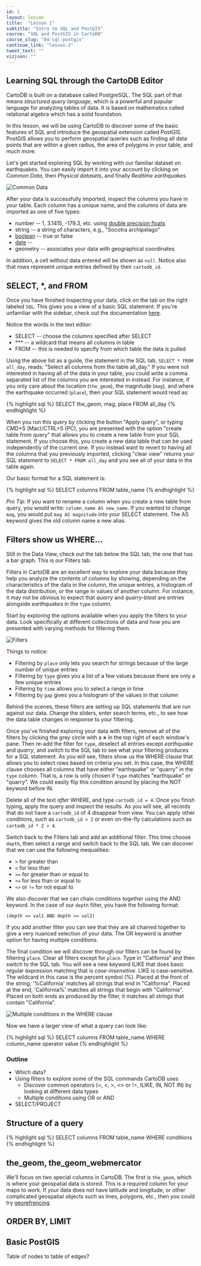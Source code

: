 ```yaml
---
id: 1
layout: lesson
title:  "Lesson 1"
subtitle: "Intro to SQL and PostGIS"
course: "SQL and PostGIS in CartoDB"
course_slug: "04-sql-postgis"
continue_link: "lesson-2"
tweet_text: ""
vizjson: ""
---
```


## Learning SQL through the CartoDB Editor

CartoDB is built on a database called PostgreSQL. The SQL part of that means _structured query language_, which is a powerful and popular language for analyzing tables of data. It is based on mathematics called relational algebra which has a solid foundation. 

In this lesson, we will be using CartoDB to discover some of the basic features of SQL and introduce the geospatial extension called PostGIS. PostGIS allows you to perform geospatial queries such as finding all data points that are within a given radius, the area of polygons in your table, and much more.

Let's get started exploring SQL by working with our familiar dataset on earthquakes. You can easily import it into your account by clicking on *Common Data*, then *Physical datasets*, and finally *Realtime earthquakes*.

![Common Data]({{site.baseurl}}/img/course4/lesson1/commondata.png)

After your data is successfully imported, inspect the columns you have in your table. Each column has a unique name, and the columns of data are imported as one of five types: 

+ number -- 1, 3.1415, -179.3, etc. using [double precision floats](http://www.postgresql.org/docs/9.1/static/datatype-numeric.html)
+ string -- a string of characters, e.g., "Socotra archipelago"
+ [boolean](http://en.wikipedia.org/wiki/Boolean_data_type) -- true or false
+ [date](http://www.postgresql.org/docs/8.2/static/functions-formatting.html) -- 
+ geometry -- associates your data with geographical coordinates

In addition, a cell without data entered will be shown as `null`. Notice also that rows represent unique entries defined by their `cartodb_id`.

## SELECT, *, and FROM

Once you have finished inspecting your data, click on the tab on the right labeled `SQL`. This gives you a view of a basic SQL statement. If you're unfamiliar with the sidebar, check out the documentation [here](http://docs.cartodb.com/cartodb-editor.html#cartodb-sidebar).

Notice the words in the text editor:

+ SELECT -- choose the columns specified after SELECT
+ *** -- a wildcard that means all columns in table
+ FROM -- this is needed to specify from which table the data is pulled

Using the above list as a guide, the statement in the SQL tab, `SELECT * FROM all_day`, reads: "Select all columns from the table all_day." If you were not interested in having all of the data in your table, you could write a comma separated list of the columns you are interested in instead. For instance, if you only care about the location (`the_geom`), the magnitude (`mag`), and where the earthquake occurred (`place`), then your SQL statement would read as:

{% highlight sql %}
SELECT the_geom, mag, place
FROM all_day
{% endhighlight %}

When you run this query by clicking the button "Apply query", or typing CMD+S (Mac)/CTRL+S (PC), you are presented with the option "create table from query" that allows you to create a new table from your SQL statement. If you choose this, you create a new data table that can be used independently of the current one. If you instead want to revert to having all the columns that you previously imported, clicking "clear view" returns your SQL statement to `SELECT * FROM all_day` and you see all of your data in the table again.

Our basic format for a SQL statement is:

{% highlight sql %}
SELECT columns
FROM table_name
{% endhighlight %}

_Pro Tip:_ If you want to rename a column when you create a new table from query, you would write: `column_name AS new_name`. If you wanted to change `mag`, you would put `mag AS magnitude` into your SELECT statement. The AS keyword gives the old column name a new alias.

## Filters show us WHERE...

Still in the Data View, check out the tab below the SQL tab, the one that has a bar graph. This is our Filters tab.

Filters in CartoDB are an excellent way to explore your data because they help you analyze the contents of columns by showing, depending on the characteristics of the data in the column, the unique entries, a histogram of the data distribution, or the range in values of another column. For instance, it may not be obvious to expect that _quarry_ and _quarry-blast_ are entries alongside _earthquakes_ in the `type` column.

Start by exploring the options available when you apply the filters to your data. Look specifically at different collections of data and how you are presented with varying methods for filtering them.

![Filters]({{site.baseurl}}/img/course4/lesson1/filters.png)

Things to notice:

+ Filtering by `place` only lets you search for strings because of the large number of unique entries
+ Filtering by `type` gives you a list of a few values because there are only a few unique entries
+ Filtering by `time` allows you to select a range in time
+ Filtering by `gap` gives you a histogram of the values in that column

Behind the scenes, these filters are setting up SQL statements that are run against our data. Change the sliders, enter search terms, etc., to see how the data table changes in response to your filtering.

Once you've finished exploring your data with filters, remove all of the filters by clicking the grey circle with a **&times;** in the top right of each window's pane. Then re-add the filter for `type`, deselect all entries except _earthquake_ and _quarry_, and switch to the SQL tab to see what your filtering produces for a SQL statement. As you will see, filters show us the WHERE clause that allows you to select rows based on criteria you set. In this case, the WHERE clause chooses all columns that have either "earthquake" or "quarry" in the `type` column. That is, a row is only chosen if `type` matches "earthquake" or "quarry". We could easily flip this condition around by placing the NOT keyword before IN.

Delete all of the text _after_ WHERE, and type `cartodb_id = 4`. Once you finish typing, apply the query and inspect the results. As you will see, all records that do not have a `cartodb_id` of 4 disappear from view. You can apply other conditions, such as `cartodb_id > 2` or even on-the-fly calculations such as `cartodb_id * 2 > 4`.

Switch back to the Filters tab and add an additional filter. This time choose `depth`, then select a range and switch back to the SQL tab. We can discover that we can use the following inequalities:  

+ `>` for greater than
+ `<` for less than
+ `>=` for greater than or equal to
+ `<=` for less than or equal to
+ `<>` or `!=` for not equal to

We also discover that we can chain conditions together using the AND keyword. In the case of our `depth` filter, you have the following format: 

    (depth <= val1 AND depth >= val2)
    
If you add another filter you can see that they are all chained together to give a very nuanced selection of your data. The OR keyword is another option for having multiple conditions.

The final condition we will discover through our filters can be found by filtering `place`. Clear all filters except for `place`. Type in "California" and then switch to the SQL tab. You will see a new keyword ILIKE that does basic regular expression matching that is _case-insensitive_. LIKE is case-sensitive. The wildcard in this case is the percent symbol (%). Placed at the front of the string, '%California' matches all strings that end in "California". Placed at the end, 'California%' matches all strings that begin with "California". Placed on both ends as produced by the filter, it matches all strings that contain "California".

![Multiple conditions in the WHERE clause]({{site.baseurl}}/img/course4/lesson1/filters-sql.png)

Now we have a larger view of what a query can look like:

{% highlight sql %}
SELECT columns
FROM table_name
WHERE column_name operator value
{% endhighlight %}

### Outline

- Which data?
- Using filters to explore some of the SQL commands CartoDB uses
    - Discover common operators (=, <, >, <> or !=, ILIKE, IN, NOT IN) by looking at different data types
    - Multiple conditions using OR or AND
- SELECT/PROJECT 

## Structure of a query

{% highlight sql %}
SELECT columns
FROM table_name
WHERE conditions
{% endhighlight %}

## the_geom, the_geom_webmercator

We'll focus on two special columns in CartoDB. The first is `the_geom`, which is where your geospatial data is stored. This is a required column for your maps to work. If your data does not have latitude and longitude, or other complicated geospatial objects such as lines, polygons, etc., then you could try [georefrencing](http://docs.cartodb.com/tutorials/how_to_georeference.html). 

## ORDER BY, LIMIT

## Basic PostGIS
Table of nodes to table of edges?
